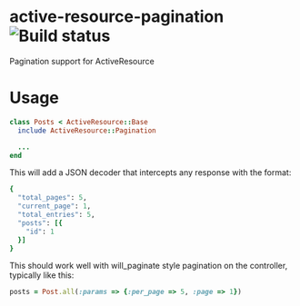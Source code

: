 active-resource-pagination ![Build status](https://secure.travis-ci.org/jeffmoss/active-resource-pagination.png)
==========================

Pagination support for ActiveResource

Usage
=====
```ruby
class Posts < ActiveResource::Base
  include ActiveResource::Pagination

  ...
end
```
This will add a JSON decoder that intercepts any response with the format:
```ruby
{
  "total_pages": 5,
  "current_page": 1,
  "total_entries": 5,
  "posts": [{
    "id": 1
  }]
}
```
This should work well with will_paginate style pagination on the controller, typically like this:
```ruby
posts = Post.all(:params => {:per_page => 5, :page => 1})
```